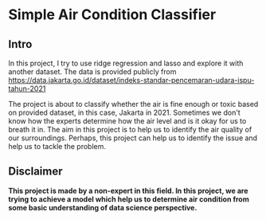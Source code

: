 # Simple Air Condition Classifier

## Intro
In this project, I try to use ridge regression and lasso and explore it with another dataset. The data is provided publicly from https://data.jakarta.go.id/dataset/indeks-standar-pencemaran-udara-ispu-tahun-2021

The project is about to classify whether the air is fine enough or toxic based on provided dataset, in this case, Jakarta in 2021.
Sometimes we don't know how the experts determine how the air level and is it okay for us to breath it in. The aim in this project is to help us to identify the air quality of our surroundings. Perhaps, this project can help us to identify the issue and help us to tackle the problem.

## Disclaimer
**This project is made by a non-expert in this field. In this project, we are trying to achieve a model which help us to determine air condition from some basic understanding of data science perspective.**
